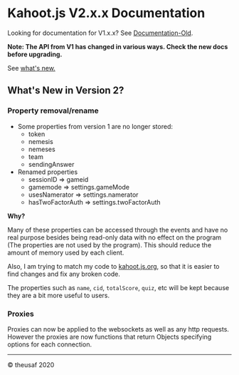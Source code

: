 # Kahoot.js V2.x.x Documentation
Looking for documentation for V1.x.x? See [Documentation-Old](Documentation-Old.md).

**Note: The API from V1 has changed in various ways. Check the new docs before upgrading.**

See [what's new.](#whats-new)

<a name="whats-new"></a>
## What's New in Version 2?
### Property removal/rename
- Some properties from version 1 are no longer stored:
  - token
  - nemesis
  - nemeses
  - team
  - sendingAnswer
- Renamed properties
  - sessionID => gameid
  - gamemode => settings.gameMode
  - usesNamerator => settings.namerator
  - hasTwoFactorAuth => settings.twoFactorAuth

**Why?**

Many of these properties can be accessed through the events and have no real purpose besides being read-only data with no effect on the program (The properties are not used by the program). This should reduce the amount of memory used by each client.

Also, I am trying to match my code to [kahoot.js.org](https://kahoot.js.org), so that it is easier to find changes and fix any broken code.

The properties such as `name`, `cid`, `totalScore`, `quiz`, etc will be kept because they are a bit more useful to users.

### Proxies
Proxies can now be applied to the websockets as well as any http requests. However the proxies are now functions that return Objects specifying options for each connection.

---

© theusaf 2020
